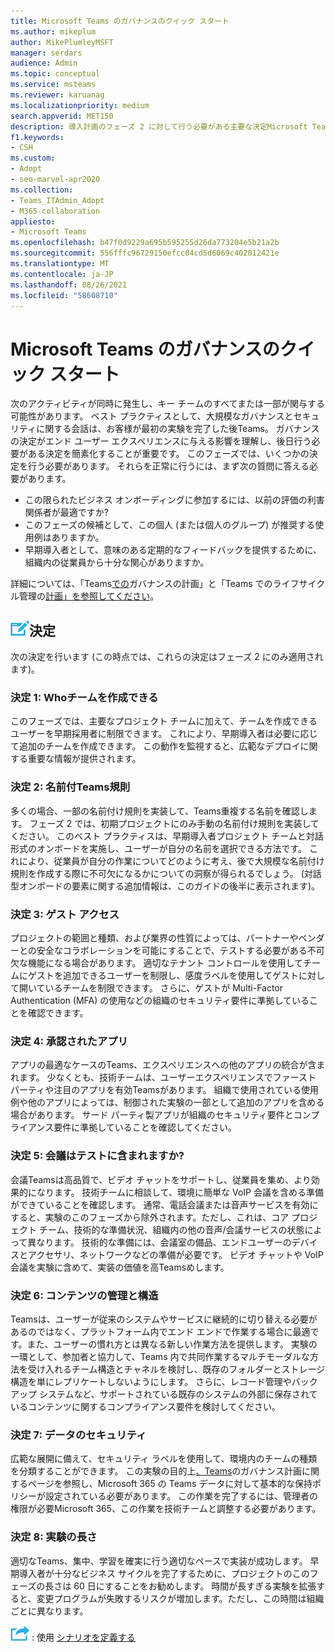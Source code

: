```yaml
---
title: Microsoft Teams のガバナンスのクイック スタート
ms.author: mikeplum
author: MikePlumleyMSFT
manager: serdars
audience: Admin
ms.topic: conceptual
ms.service: msteams
ms.reviewer: karuanag
ms.localizationpriority: medium
search.appverid: MET150
description: 導入計画のフェーズ 2 に対して行う必要がある主要な決定Microsoft Teams開始します。
f1.keywords:
- CSH
ms.custom:
- Adopt
- seo-marvel-apr2020
ms.collection:
- Teams_ITAdmin_Adopt
- M365-collaboration
appliesto:
- Microsoft Teams
ms.openlocfilehash: b47f0d9229a695b595255d26da773204e5b21a2b
ms.sourcegitcommit: 556fffc96729150efcc04cd5d6069c402012421e
ms.translationtype: MT
ms.contentlocale: ja-JP
ms.lasthandoff: 08/26/2021
ms.locfileid: "58608710"
---
```

# <a name="governance-quick-start-for-microsoft-teams"></a>Microsoft Teams のガバナンスのクイック スタート

次のアクティビティが同時に発生し、キー チームのすべてまたは一部が関与する可能性があります。 ベスト プラクティスとして、大規模なガバナンスとセキュリティに関する会話は、お客様が最初の実験を完了した後Teams。 ガバナンスの決定がエンド ユーザー エクスペリエンスに与える影響を理解し、後日行う必要がある決定を簡素化することが重要です。 このフェーズでは、いくつかの決定を行う必要があります。 それらを正常に行うには、まず次の質問に答える必要があります。

- この限られたビジネス オンボーディングに参加するには、以前の評価の利害関係者が最適ですか?
- このフェーズの候補として、この個人 (または個人のグループ) が推奨する使用例はありますか。  
- 早期導入者として、意味のある定期的なフィードバックを提供するために、組織内の従業員から十分な関心がありますか。 

詳細については、「Teams[での](plan-teams-governance.md)ガバナンスの計画」と「Teams でのライフサイクル管理の[計画」を参照してください](plan-teams-lifecycle.md)。

## <a name="an-icon-representing-a-decision-pointdecisions"></a>![判断ポイントを表すアイコン](media/teams-adoption-decision-icon.png)決定

次の決定を行います (この時点では、これらの決定はフェーズ 2 にのみ適用されます)。

### <a name="decision-1-who-can-create-teams"></a>決定 1: Whoチームを作成できる 

このフェーズでは、主要なプロジェクト チームに加えて、チームを作成できるユーザーを早期採用者に制限できます。 これにより、早期導入者は必要に応じて追加のチームを作成できます。 この動作を監視すると、広範なデプロイに関する重要な情報が提供されます。

### <a name="decision-2-teams-naming-conventions"></a>決定 2: 名前付Teams規則 

多くの場合、一部の名前付け規則を実装して、Teams重複する名前を確認します。 フェーズ 2 では、初期プロジェクトにのみ手動の名前付け規則を実装してください。 このベスト プラクティスは、早期導入者プロジェクト チームと対話形式のオンボードを実施し、ユーザーが自分の名前を選択できる方法です。 これにより、従業員が自分の作業についてどのように考え、後で大規模な名前付け規則を作成する際に不可欠になるかについての洞察が得られるでしょう。 (対話型オンボードの要素に関する追加情報は、このガイドの後半に表示されます)。

### <a name="decision-3-guest-access"></a>決定 3: ゲスト アクセス

プロジェクトの範囲と種類、および業界の性質によっては、パートナーやベンダーとの安全なコラボレーションを可能にすることで、テストする必要がある不可欠な機能になる場合があります。 適切なテナント コントロールを使用してチームにゲストを追加できるユーザーを制限し、感度ラベルを使用してゲストに対して開いているチームを制限できます。 さらに、ゲストが Multi-Factor Authentication (MFA) の使用などの組織のセキュリティ要件に準拠していることを確認できます。

### <a name="decision-4-approved-apps"></a>決定 4: 承認されたアプリ

アプリの最適なケースのTeams、エクスペリエンスへの他のアプリの統合が含まれます。 少なくとも、技術チームは、ユーザーエクスペリエンスでファースト パーティや注目のアプリを有効Teamsがあります。 組織で使用されている使用例や他のアプリによっては、制御された実験の一部として追加のアプリを含める場合があります。 サード パーティ製アプリが組織のセキュリティ要件とコンプライアンス要件に準拠していることを確認してください。

### <a name="decision-5-are-meetings-included-in-your-test"></a>決定 5: 会議はテストに含まれますか? 

会議Teamsは高品質で、ビデオ チャットをサポートし、従業員を集め、より効果的になります。 技術チームに相談して、環境に簡単な VoIP 会議を含める準備ができていることを確認します。 通常、電話会議または音声サービスを有効にすると、実験のこのフェーズから除外されます。ただし、これは、コア プロジェクト チーム、技術的な準備状況、組織内の他の音声/会議サービスの状態によって異なります。 技術的な準備には、会議室の備品、エンドユーザーのデバイスとアクセサリ、ネットワークなどの準備が必要です。 ビデオ チャットや VoIP 会議を実験に含めて、実装の価値を高Teamsめします。 

### <a name="decision-6-content-management-and-structure"></a>決定 6: コンテンツの管理と構造
Teamsは、ユーザーが従来のシステムやサービスに継続的に切り替える必要があるのではなく、プラットフォーム内でエンド エンドで作業する場合に最適です。また、ユーザーの慣れ方とは異なる新しい作業方法を提供します。 実験の一環として、参加者と協力して、Teams 内で共同作業するマルチモーダルな方法を受け入れるチーム構造とチャネルを検討し、既存のフォルダーとストレージ構造を単にレプリケートしないようにします。 さらに、レコード管理やバックアップ システムなど、サポートされている既存のシステムの外部に保存されているコンテンツに関するコンプライアンス要件を検討してください。

### <a name="decision-7--data-security"></a>決定 7: データのセキュリティ

広範な展開に備えて、セキュリティ ラベルを使用して、環境内のチームの種類を分類することができます。 この実験の目的上[、Teams](plan-teams-governance.md)のガバナンス計画に関するページを参照し、Microsoft 365 の Teams データに対して基本的な保持ポリシーが設定されている必要があります。 この作業を完了するには、管理者の権限が必要Microsoft 365、この作業を技術チームと調整する必要があります。

### <a name="decision-8-length-of-your-experiment"></a>決定 8: 実験の長さ

適切なTeams、集中、学習を確実に行う適切なペースで実装が成功します。 早期導入者が十分なビジネス サイクルを完了するために、プロジェクトのこのフェーズの長さは 60 日にすることをお勧めします。 時間が長すぎる実験を拡張すると、変更プログラムが失敗するリスクが増加します。ただし、この時間は組織ごとに異なります。  

![次の手順を表すアイコン 次 ](media/teams-adoption-next-icon.png) : 使用 [シナリオを定義する](teams-adoption-define-usage-scenarios.md)
